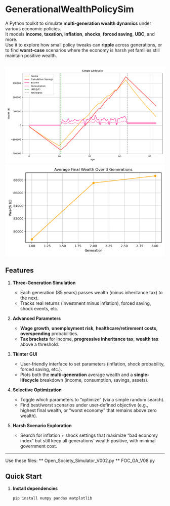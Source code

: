 # GenerationalWealthPolicySim

A Python toolkit to simulate **multi‐generation wealth dynamics** under various economic policies.  
It models **income**, **taxation**, **inflation**, **shocks**, **forced saving**, **UBC**, and more.  
Use it to explore how small policy tweaks can **ripple** across generations, or to find **worst‐case** scenarios where the economy is harsh yet families still maintain positive wealth.

![Signle Person Life Cycle](single_person_life_cycle.png)
![Average Final Wealth for each Generatiopon ](average_final_wealth_gen.png)
---

## Features

1. **Three-Generation Simulation**  
   - Each generation (85 years) passes wealth (minus inheritance tax) to the next.  
   - Tracks real returns (investment minus inflation), forced saving, shock events, etc.

2. **Advanced Parameters**  
   - **Wage growth**, **unemployment risk**, **healthcare/retirement costs**, **overspending** probabilities.  
   - **Tax brackets** for income, **progressive inheritance tax**, **wealth tax** above a threshold.

3. **Tkinter GUI**  
   - User‐friendly interface to set parameters (inflation, shock probability, forced saving, etc.).  
   - Plots both the **multi‐generation** average wealth and a **single‐lifecycle** breakdown (income, consumption, savings, assets).

4. **Selective Optimization**  
   - Toggle which parameters to “optimize” (via a simple random search).  
   - Find best/worst scenarios under user‐defined objective (e.g., highest final wealth, or “worst economy” that remains above zero wealth).

5. **Harsh Scenario Exploration**  
   - Search for inflation + shock settings that maximize “bad economy index” but still keep all generations’ wealth positive, with minimal government cost.

---
Use these files:
** Open_Society_Simulator_V002.py
** FOC_GA_V08.py
## Quick Start

1. **Install dependencies**  
   ```bash
   pip install numpy pandas matplotlib
